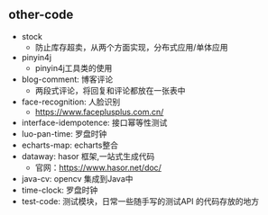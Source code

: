 ## other-code

- stock
    - 防止库存超卖，从两个方面实现，分布式应用/单体应用
- pinyin4j
    - pinyin4j工具类的使用
- blog-comment: 博客评论
  - 两段式评论，将回复和评论都放在一张表中
- face-recognition: 人脸识别
  - https://www.faceplusplus.com.cn/
- interface-idempotence: 接口幂等性测试
- luo-pan-time: 罗盘时钟
- echarts-map: echarts整合
- dataway: hasor 框架,一站式生成代码
  - 官网：https://www.hasor.net/doc/
- java-cv: opencv 集成到Java中
- time-clock: 罗盘时钟
- test-code: 测试模块，日常一些随手写的测试API 的代码存放的地方